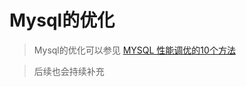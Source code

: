 
# Mysql的优化

> Mysql的优化可以参见 [MYSQL 性能调优的10个方法](https://yanzhenyidai.com/2019/08/23/MySQL-常见调优/)

> 后续也会持续补充
